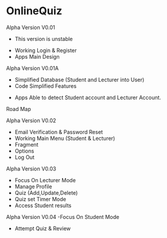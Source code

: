 # OnlineQuiz


Alpha Version V0.01 
* This version is unstable
- Working Login & Register
- Apps Main Design

Alpha Version V0.01A
- Simplified Database (Student and Lecturer into User)
- Code Simplified
Features
* Apps Able to detect Student account and Lecturer Account.


Road Map

Alpha Version V0.02 
- Email Verification & Password Reset
- Working Main Menu (Student & Lecturer)
- Fragment
- Options
- Log Out 

Alpha Version V0.03
- Focus On Lecturer Mode
- Manage Profile
- Quiz (Add,Update,Delete)
- Quiz set Timer Mode
- Access Student results

Alpha Version V0.04
-Focus On Student Mode
- Attempt Quiz & Review
